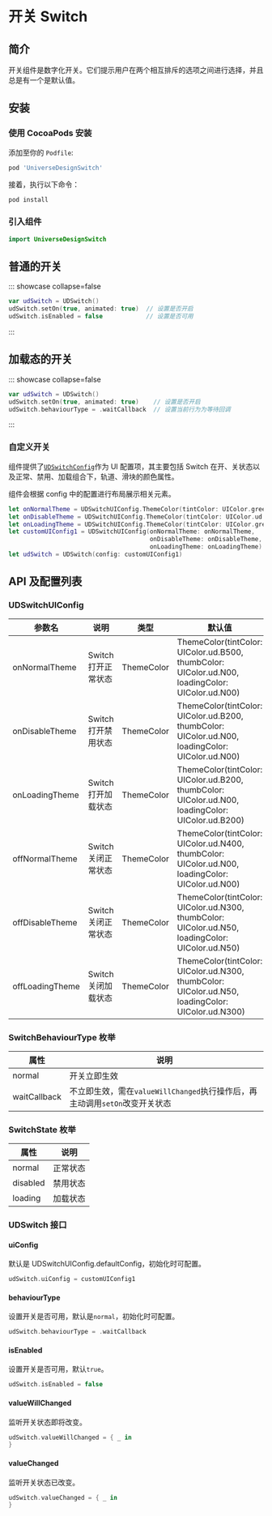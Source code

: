 # 开关 Switch

## 简介

开关组件是数字化开关。它们提示用户在两个相互排斥的选项之间进行选择，并且总是有一个是默认值。

## 安装

### 使用 CocoaPods 安装

添加至你的 `Podfile`:

```bash
pod 'UniverseDesignSwitch'
```

接着，执行以下命令：

```bash
pod install
```

### 引入组件

```swift
import UniverseDesignSwitch
```

## 普通的开关

::: showcase collapse=false
<SiteImage
    width = "336"
    height = "28"
    src = "https://lf3-static.bytednsdoc.com/obj/eden-cn/5161eh7pldnuvk/UDCResource/UDSwitch/switch_all_light.png"
    darkSrc = "https://lf3-static.bytednsdoc.com/obj/eden-cn/5161eh7pldnuvk/UDCResource/UDSwitch/switch_all_dark.png"
/>

```swift
var udSwitch = UDSwitch()
udSwitch.setOn(true, animated: true)  // 设置是否开启
udSwitch.isEnabled = false            // 设置是否可用
```

:::

## 加载态的开关

::: showcase collapse=false
<SiteImage
    width = "114"
    height = "28"
    src = "https://lf3-static.bytednsdoc.com/obj/eden-cn/5161eh7pldnuvk/UDCResource/UDSwitch/switch_loading.png"
    darkSrc = "https://lf3-static.bytednsdoc.com/obj/eden-cn/5161eh7pldnuvk/UDCResource/UDSwitch/switch_loading_dark.png"
/>

```swift
var udSwitch = UDSwitch()
udSwitch.setOn(true, animated: true)    // 设置是否开启
udSwitch.behaviourType = .waitCallback  // 设置当前行为为等待回调
```

:::

### 自定义开关

组件提供了[`UDSwitchConfig`](#udswitchuiconfig)作为 UI 配置项，其主要包括 Switch 在开、关状态以及正常、禁用、加载组合下，轨道、滑块的颜色属性。

组件会根据 config 中的配置进行布局展示相关元素。

```swift
let onNormalTheme = UDSwitchUIConfig.ThemeColor(tintColor: UIColor.green, thumbColor: UIColor.white)
let onDisableTheme = UDSwitchUIConfig.ThemeColor(tintColor: UIColor.ud.B200, thumbColor: UIColor.ud.N00)
let onLoadingTheme = UDSwitchUIConfig.ThemeColor(tintColor: UIColor.green, thumbColor: UIColor.ud.N00, loadingColor: UIColor.green)
let customUIConfig1 = UDSwitchUIConfig(onNormalTheme: onNormalTheme,
                                       onDisableTheme: onDisableTheme,
                                       onLoadingTheme: onLoadingTheme)
let udSwitch = UDSwitch(config: customUIConfig1)
```

## API 及配置列表

### UDSwitchUIConfig

参数名 | 说明 | 类型 | 默认值
---|---|---|---
onNormalTheme|Switch 打开正常状态 |ThemeColor|ThemeColor(tintColor: UIColor.ud.B500, thumbColor: UIColor.ud.N00, loadingColor: UIColor.ud.N00)
onDisableTheme|Switch 打开禁用状态 |ThemeColor|ThemeColor(tintColor: UIColor.ud.B200, thumbColor: UIColor.ud.N00, loadingColor: UIColor.ud.N00)
onLoadingTheme|Switch 打开加载状态 |ThemeColor|ThemeColor(tintColor: UIColor.ud.B200, thumbColor: UIColor.ud.N00, loadingColor: UIColor.ud.B200)
offNormalTheme|Switch 关闭正常状态 |ThemeColor|ThemeColor(tintColor: UIColor.ud.N400, thumbColor: UIColor.ud.N00, loadingColor: UIColor.ud.N00)
offDisableTheme|Switch 关闭正常状态 |ThemeColor|ThemeColor(tintColor: UIColor.ud.N300, thumbColor: UIColor.ud.N50, loadingColor: UIColor.ud.N50)
offLoadingTheme|Switch 关闭加载状态 |ThemeColor|ThemeColor(tintColor: UIColor.ud.N300, thumbColor: UIColor.ud.N50, loadingColor: UIColor.ud.N300)

### SwitchBehaviourType 枚举

<SiteTableHighlight columns="2" type="3" />

属性 | 说明
---|---
normal| 开关立即生效
waitCallback| 不立即生效，需在`valueWillChanged`执行操作后，再主动调用`setOn`改变开关状态

### SwitchState 枚举

<SiteTableHighlight columns="2" type="3" />

属性 | 说明
---|---
normal| 正常状态
disabled| 禁用状态
loading| 加载状态

### UDSwitch 接口

#### uiConfig

默认是 UDSwitchUIConfig.defaultConfig，初始化时可配置。

```swift
udSwitch.uiConfig = customUIConfig1
```

#### behaviourType

设置开关是否可用，默认是`normal`，初始化时可配置。

```swift
udSwitch.behaviourType = .waitCallback
```

#### isEnabled

设置开关是否可用，默认`true`。

```swift
udSwitch.isEnabled = false
```

#### valueWillChanged

监听开关状态即将改变。

```swift
udSwitch.valueWillChanged = { _ in
}
```

#### valueChanged

监听开关状态已改变。

```swift
udSwitch.valueChanged = { _ in
}
```
